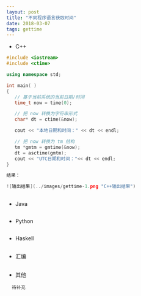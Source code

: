 ```yaml
---
layout: post
title: "不同程序语言获取时间"
date: 2018-03-07
tags: gettime
---
```



* C++

```c++
#include <iostream>
#include <ctime>

using namespace std;

int main( )
{
   // 基于当前系统的当前日期/时间
   time_t now = time(0);

   // 把 now 转换为字符串形式
   char* dt = ctime(&now);

   cout << "本地日期和时间：" << dt << endl;

   // 把 now 转换为 tm 结构
   tm *gmtm = gmtime(&now);
   dt = asctime(gmtm);
   cout << "UTC日期和时间："<< dt << endl;
}

结果：

![输出结果](../images/gettime-1.png "C++输出结果")
    


```

* Java

```

```

* Python

```

```

* Haskell

```

```

* 汇编

```

```

* 其他


```
  待补充


```

